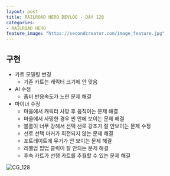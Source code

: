 ```yaml
---
layout: post
title: RAILROAD HERO DEVLOG - DAY 128
categories:
- RAILROAD HERO
feature_image: "https://secondcreator.com/image_feature.jpg"
---
```


## 구현
- 카트 모델링 변경
  - 기존 카트는 캐릭터 크기에 안 맞음
- AI 수정
  - 좀비 반응속도가 느린 문제 해결
- 마이너 수정
  - 마을에서 캐릭터 사망 후 움직이는 문제 해결
  - 마을에서 사망한 경우 씬 안에 보이는 문제 해결
  - 블룸이 너무 강해서 선택 선로 강조가 잘 안보이는 문제 수정
  - 선로 선택 마커가 회전되지 않는 문제 해결
  - 포트레이트에 무기가 안 보이는 문제 해결
  - 레벨업 팝업 클릭이 잘 안되는 문제 해결
  - 후속 카트가 선행 카트를 추월할 수 있는 문제 해결

![CG_128](https://secondcreator.com/blog/imgs/CG_128.png)
